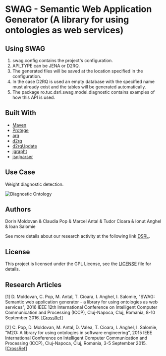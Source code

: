 # SWAG - Semantic Web Application Generator (A library for using ontologies as web services)

## Using SWAG

1. swag.config contains the project's configuration.
2. API_TYPE can be JENA or D2RQ.
3. The generated files will be saved at the location specified in the configuration.
4. In the case D2RQ is used an empty database with the specified name must already exist and the tables will be 
generated automatically.
5. The package ro.tuc.dsrl.swag.model.diagnostic contains examples of how this API is used.

## Built With
* [Maven](https://maven.apache.org/)
* [Protege](https://protege.stanford.edu/)
* [arq](http://www.java2s.com/Code/Jar/a/Downloadarq285jar.htm)
* [d2rq](http://d2rq.org/)
* [d2rqUpdate](https://github.com/VadimEisenberg/d2rqUpdate)
* [jgrapht](http://www.jgrapht.org/)
* [jsqlparser](https://github.com/JSQLParser/JSqlParser)

## Use Case

Weight diagnostic detection.

![Diagnostic Ontology](src/main/resources/ProtegeDiagram.jpg?raw=true "Title")

## Authors

Dorin Moldovan & Claudia Pop & Marcel Antal & Tudor Cioara & Ionut Anghel & Ioan Salomie

See more details about our research activity at the following link [DSRL](http://dsrl.coned.utcluj.ro/).

## License

This project is licensed under the GPL License, see the [LICENSE](LICENSE) file for details.

## Research Articles

[1] D. Moldovan, C. Pop, M. Antal, T. Cioara, I. Anghel, I. Salomie, "SWAG: Semantic web application generator - a library for using ontologies as web services", 2016 IEEE 12th International Conference on Intelligent Computer Communication and Processing (ICCP), Cluj-Napoca, Cluj, Romania, 8-10 September 2016. [[CrossRef](https://ieeexplore.ieee.org/document/7737130)]

[2] C. Pop, D. Moldovan, M. Antal, D. Valea, T. Cioara, I. Anghel, I. Salomie, "M2O: A library for using ontologies in software engineering", 2015 IEEE International Conference on Intelligent Computer Communication and Processing (ICCP), Cluj-Napoca, Cluj, Romania, 3-5 September 2015. [[CrossRef](https://ieeexplore.ieee.org/document/7312608)]
